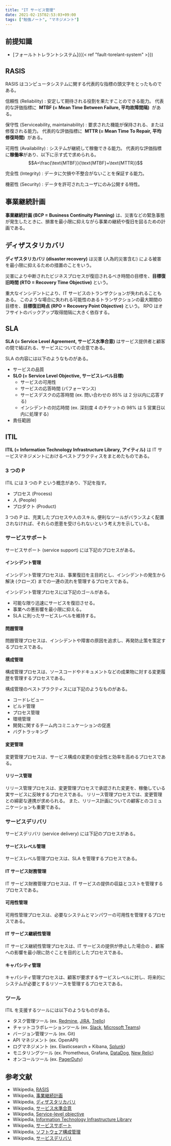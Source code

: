 ```yaml
---
title: "IT サービス管理"
date: 2021-02-15T02:53:03+09:00
tags: ["勉強ノート", "マネジメント"]
---
```


## 前提知識

- [フォールトトレラントシステム]({{< ref "fault-torelant-system" >}})

## RASIS

RASIS はコンピュータシステムに関する代表的な指標の頭文字をとったものである。

信頼性 (Reliability)
: 安定して期待される役割を果たすことのできる能力。
代表的な評価指標に  **MTBF (= Mean Time Between Failure, 平均故障間隔)**  がある。

保守性 (Serviceability, maintainability)
: 要求された機能が保持される、または修復される能力。
代表的な評価指標に  **MTTR (= Mean Time To Repair, 平均修復時間)**  がある。

可用性 (Availability)
: システムが継続して稼働できる能力。
代表的な評価指標に**稼働率**があり、以下に示す式で求められる。
$$A=\frac{\text{MTBF}}{\text{MTBF}+\text{MTTR}}$$

完全性 (Integrity)
: データに欠損や不整合がないことを保証する能力。

機密性 (Security)
: データを許可されたユーザにのみ公開する特性。

## 事業継続計画

**事業継続計画 (BCP = Business Continuity Planning)** は、災害などの緊急事態が発生したときに、損害を最小限に抑えながら事業の継続や復旧を図るための計画である。

## ディザスタリカバリ

**ディザスタリカバリ (disaster recovery)** は災害 (人為的災害含む) による被害を最小限に抑えるための措置のことをいう。

災害により中断されたビジネスプロセスが復旧されるべき時間の目標を、**目標復旧時間 (RTO = Recovery Time Objective)** という。

重大なインシデントにより、IT サービスのトランザクションが失われることもある。
このような場合に失われる可能性のあるトランザクションの最大期間の目標を、**目標復旧時点 (RPO = Recovery Point Objective)** という。
RPO はオフサイトのバックアップ取得間隔に大きく依存する。

## SLA

**SLA (= Service Level Agreement, サービス水準合意)** はサービス提供者と顧客の間で結ばれる、サービスについての合意である。

SLA の内容には以下のようなものがある。

- サービスの品質
- **SLO (= Service Level Objective, サービスレベル目標)**
  - サービスの可用性
  - サービスの応答時間 (パフォーマンス)
  - サービスデスクの応答時間 (ex. 問い合わせの 85% は 2 分以内に応答する)
  - インシデントの対応時間 (ex. 深刻度 4 のチケットの 98% は 5 営業日以内に処理する)
- 責任範囲

## ITIL

**ITIL (= Information Technology Infrastructure Library, アイティル)** は IT サービスマネジメントにおけるベストプラクティスをまとめたものである。

### 3 つの P

ITIL には 3 つの P という概念があり、下記を指す。

- プロセス (Process)
- 人 (People)
- プロダクト (Product)

3 つの P は、充実したプロセスや人のスキル, 便利なツールがバランスよく配置されなければ、それらの恩恵を受けられないという考え方を示している。

### サービスサポート

サービスサポート (service support) には下記のプロセスがある。

#### インシデント管理

インシデント管理プロセスは、事業復旧を主目的とし、インシデントの発生から解決 (クローズ) までの一連の流れを管理するプロセスである。

インシデント管理プロセスには下記のゴールがある。

- 可能な限り迅速にサービスを復旧させる。
- 事業への悪影響を最小限に抑える。
- SLA に則ったサービスレベルを維持する。

#### 問題管理

問題管理プロセスは、インシデントや障害の原因を追求し、再発防止策を策定するプロセスである。

#### 構成管理

構成管理プロセスは、ソースコードやドキュメントなどの成果物に対する変更履歴を管理するプロセスである。

構成管理のベストプラクティスには下記のようなものがある。

- コードレビュー
- ビルド管理
- プロセス管理
- 環境管理
- 開発に関するチーム内コミニュケーションの促進
- バグトラッキング

#### 変更管理

変更管理プロセスは、サービス構成の変更の安全性と効率を高めるプロセスである。

#### リリース管理

リリース管理プロセスは、変更管理プロセスで承認された変更を、稼働している実サービスに反映するプロセスである。
リリース管理プロセスでは、変更管理との綿密な連携が求められる。
また、リリース計画についての顧客とのコミュニケーションも重要である。

### サービスデリバリ

サービスデリバリ (service delivery) には下記のプロセスがある。

#### サービスレベル管理

サービスレベル管理プロセスは、SLA を管理するプロセスである。

#### IT サービス財務管理

IT サービス財務管理プロセスは、IT サービスの提供の収益とコストを管理するプロセスである。

#### 可用性管理

可用性管理プロセスは、必要なシステムとマンパワーの可用性を管理するプロセスである。

#### IT サービス継続性管理

IT サービス継続性管理プロセスは、IT サービスの提供が停止した場合の 、顧客への影響を最小限に防ぐことを目的としたプロセスである。

#### キャパシティ管理

キャパシティ管理プロセスは、顧客が要求するサービスレベルに対し、将来的にシステムが必要とするリソースを管理するプロセスである。

### ツール

ITIL を支援するツールには以下のようなものがある。

- タスク管理ツール (ex. [Redmine](https://redmine.jp), [JIRA](https://www.atlassian.com/ja/software/jira), [Trello](https://trello.com/ja))
- チャットコラボレーションツール (ex. [Slack](https://slack.com/intl/ja-jp), [Microsoft Teams](https://www.microsoft.com/ja-jp/microsoft-teams/group-chat-software))
- バージョン管理ツール (ex. Git)
- API マネジメント (ex. OpenAPI)
- ログマネジメント (ex. Elasticsearch + Kibana, [Splunk](https://www.splunk.com/ja_jp))
- モニタリングツール (ex. Prometheus, Grafana, [DataDog](https://www.datadoghq.com/ja), [New Relic](https://newrelic.com/jp))
- オンコールツール (ex. [PagerDuty](https://ja.pagerduty.com))

<!-- TODO ITIL についての情報を追記 -->

## 参考文献

- Wikipedia, [RASIS](https://ja.wikipedia.org/wiki/RASIS)
- Wikipedia, [事業継続計画](https://ja.wikipedia.org/wiki/%E4%BA%8B%E6%A5%AD%E7%B6%99%E7%B6%9A%E8%A8%88%E7%94%BB)
- Wikipedia, [ディザスタリカバリ](https://ja.wikipedia.org/wiki/%E3%83%87%E3%82%A3%E3%82%B6%E3%82%B9%E3%82%BF%E3%83%AA%E3%82%AB%E3%83%90%E3%83%AA)
- Wikipedia, [サービス水準合意](https://ja.wikipedia.org/wiki/%E3%82%B5%E3%83%BC%E3%83%93%E3%82%B9%E6%B0%B4%E6%BA%96%E5%90%88%E6%84%8F)
- Wikipedia, [Service-level objective](https://en.wikipedia.org/wiki/Service-level_objective)
- Wikipedia, [Information Technology Infrastructure Library](https://ja.wikipedia.org/wiki/Information_Technology_Infrastructure_Library)
- Wikipedia, [サービスサポート](https://ja.wikipedia.org/wiki/%E3%82%B5%E3%83%BC%E3%83%93%E3%82%B9%E3%82%B5%E3%83%9D%E3%83%BC%E3%83%88)
- Wikipedia, [ソフトウェア構成管理](https://ja.wikipedia.org/wiki/%E3%82%BD%E3%83%95%E3%83%88%E3%82%A6%E3%82%A7%E3%82%A2%E6%A7%8B%E6%88%90%E7%AE%A1%E7%90%86)
- Wikipedia, [サービスデリバリ](https://ja.wikipedia.org/wiki/%E3%82%B5%E3%83%BC%E3%83%93%E3%82%B9%E3%83%87%E3%83%AA%E3%83%90%E3%83%AA)

